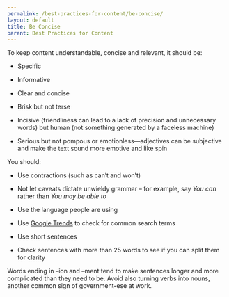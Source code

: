```yaml
---
permalink: /best-practices-for-content/be-concise/
layout: default
title: Be Concise
parent: Best Practices for Content
---
```


To keep content understandable, concise and relevant, it should be:

-   Specific

-   Informative

-   Clear and concise

-   Brisk but not terse

-   Incisive (friendliness can lead to a lack of precision and unnecessary words) but human (not something generated by a faceless machine)

-   Serious but not pompous or emotionless—adjectives can be subjective and make the text sound more emotive and like spin

You should:

-   Use contractions (such as can’t and won’t)

-   Not let caveats dictate unwieldy grammar – for example, say *You can* rather than *You may be able to*

-   Use the language people are using

-   Use [Google Trends](https://www.google.com/trends) to check for common search terms

-   Use short sentences

-   Check sentences with more than 25 words to see if you can split them for clarity

Words ending in –ion and –ment tend to make sentences longer and more
complicated than they need to be. Avoid also turning verbs into nouns,
another common sign of government-ese at work.
